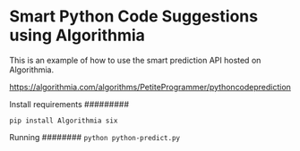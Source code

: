 # Smart Python Code Suggestions using Algorithmia

This is an example of how to use the smart prediction API hosted on Algorithmia.

https://algorithmia.com/algorithms/PetiteProgrammer/pythoncodeprediction

Install requirements
#########

```pip install Algorithmia six```


Running
########
```python python-predict.py```

